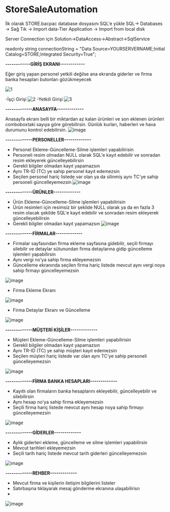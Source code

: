 # StoreSaleAutomation

İlk olarak STORE.bacpac database dosyasını SQL'e yükle SQL-> Databases -> Sağ Tık -> Import data-Tier Application -> Import from local disk

Server Connection için Solution->DataAccess->Abstract->SqlService

readonly string connectionString = "Data Source=YOURSERVERNAME;Initial Catalog=STORE;Integrated Security=True";

**------------GİRİŞ EKRANI------------**

Eğer giriş yapan personel yetkili değilse ana ekranda giderler ve firma banka hesapları butonları gözükmeyecek

![1](https://user-images.githubusercontent.com/95411819/216808902-e0558beb-cb08-4dfd-bf2b-ec38f0d278c9.jpg)

-İşçi Girişi
![2](https://user-images.githubusercontent.com/95411819/216809912-195afdda-bde6-48a0-9719-f19696400380.jpg)
-Yetkili Girişi
![3](https://user-images.githubusercontent.com/95411819/216809914-97bd20fc-0d42-4e42-9a21-a9318a8cc412.jpg)

**-------------ANASAYFA-------------**

Anasayfa ekranı belli bir miktardan az kalan ürünleri ve son eklenen ürünleri comboboxtaki sayıya göre görebilirsin. Günlük kurları, haberleri ve hava durumunu kontrol edebilirsin.
![image](https://user-images.githubusercontent.com/95411819/216810512-44cc1fed-1bac-447e-9994-8c6f5ca4a9f4.png)

**-------------PERSONELLER-------------**

- Personel Ekleme-Güncelleme-Silme işlemleri yapabilirisin 
- Personeli resim olmadan NULL olarak SQL'e kayıt edebilir ve sonradan resim ekleyerek güncelleyebilirsin
- Gerekli bilgiler olmadan kayıt yapamazsın 
- Aynı TR-ID (TC) ye sahip personel kayıt edemezsin
- Seçilen personel hariç listede var olan ya da silinmiş aynı TC'ye sahip personeli güncelleyemezsin
![image](https://user-images.githubusercontent.com/95411819/216810569-a9dde1fc-56d7-4292-83d0-36ed9ffbcb1b.png)

**-------------ÜRÜNLER-------------**

- Ürün Ekleme-Güncelleme-Silme işlemleri yapabilirisin 
- Ürün resimleri için resimsiz bir şekilde NULL olarak ya da en fazla 3 resim olacak şekilde SQL'e kayıt edebilir ve sonradan resim ekleyerek güncelleyebilirsin
- Gerekli bilgiler olmadan kayıt yapamazsın 
![image](https://user-images.githubusercontent.com/95411819/216810774-ef741f3b-aad4-4bbe-ab2b-d3eedf507a02.png)

**-------------FİRMALAR-------------**

- Firmalar sayfasından firma ekleme sayfasına gidebilir, seçili firmayı silebilir ve detaylar sütunundan firma detaylarına gidip güncelleme işlemleri yapabilirsin
- Aynı vergi no'ya sahip firma ekleyemezsin
- Güncelleme ekranında seçilen firma hariç listede mevcut aynı vergi noya sahip firmayı güncelleyemezsin

![image](https://user-images.githubusercontent.com/95411819/216810963-3b1c1116-22eb-4987-a8e2-7aa53f4616e1.png)

- Firma Ekleme Ekranı

![image](https://user-images.githubusercontent.com/95411819/216811058-c58b2871-1ad0-4866-b59a-30f51d77784d.png)

- Firma Detaylar Ekranı ve Güncelleme

![image](https://user-images.githubusercontent.com/95411819/216811107-19fb1bc4-68c0-4c09-9a7f-f56c8fd22f5f.png)

**-------------MÜŞTERİ KİŞİLER-------------**
- Müşteri Ekleme-Güncelleme-Silme işlemleri yapabilirisin 
- Gerekli bilgiler olmadan kayıt yapamazsın 
- Aynı TR-ID (TC) ye sahip müşteri kayıt edemezsin
- Seçilen müşteri hariç listede var olan aynı TC'ye sahip personeli güncelleyemezsin

![image](https://user-images.githubusercontent.com/95411819/216811217-0da6dd44-98a3-4f8b-9be0-fa6e65e20094.png)

**-------------FİRMA BANKA HESAPLARI-------------**

- Kayıtlı olan firmaların banka hesaplarını ekleyebilir, güncelleyebilir ve silebilirsin
- Aynı hesap no'ya sahip firma ekleyemezsin
- Seçili firma hariç listede mevcut aynı hesap noya sahip firmayı güncelleyemezsin

![image](https://user-images.githubusercontent.com/95411819/216811352-932bcb89-7b29-4b0f-b050-3a3d189b7b6b.png)

**-------------GİDERLER-------------**
- Aylık giderleri ekleme, güncelleme ve silme işlemleri yapabilirsin
- Mevcut tarihleri ekleyemezsin
- Seçili tarih hariç listede mevcut tarih giderleri güncelleyemezsin

![image](https://user-images.githubusercontent.com/95411819/216811462-993c4733-1762-49f0-853c-02fca2bfefd7.png)

**-------------REHBER-------------**
- Mevcut firma ve kişilerin iletişim bilgilerini listeler
- Satırbaşına tıklayarak mesaj gönderme ekranına ulaşabilirisn
- 
![image](https://user-images.githubusercontent.com/95411819/216811822-f4e3a5c9-f955-48ab-91e8-54d6ff9fd7e7.png)
